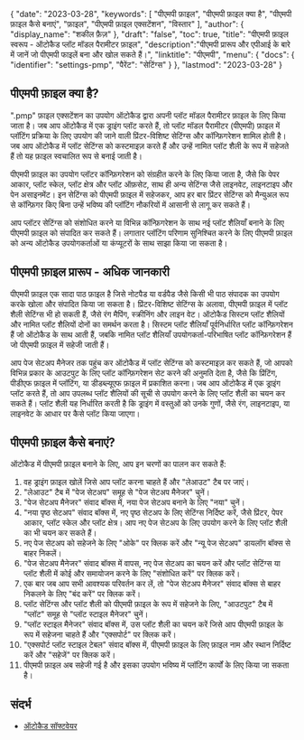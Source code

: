 {
"date": "2023-03-28",
  "keywords": [
"पीएमपी फ़ाइल",
"पीएमपी फ़ाइल क्या है",
"पीएमपी फ़ाइल कैसे बनाएं",
"फ़ाइल",
"पीएमपी फ़ाइल एक्सटेंशन",
"विस्तार"
],
  "author": {
"display_name": "शकील फ़ैज़"
},
"draft": "false",
"toc": true,
"title": "पीएमपी फ़ाइल स्वरूप - ऑटोकैड प्लॉट मॉडल पैरामीटर फ़ाइल",
  "description":"पीएमपी प्रारूप और एपीआई के बारे में जानें जो पीएमपी फाइलें बना और खोल सकते हैं।",
"linktitle": "पीएमपी",
  "menu": {
    "docs": {
      "identifier": "settings-pmp",
"पैरेंट": "सेटिंग्स"
}
},
"lastmod": "2023-03-28"
}

## पीएमपी फ़ाइल क्या है?

".pmp" फ़ाइल एक्सटेंशन का उपयोग ऑटोकैड द्वारा अपनी प्लॉट मॉडल पैरामीटर फ़ाइल के लिए किया जाता है। जब आप ऑटोकैड में एक ड्राइंग प्लॉट करते हैं, तो प्लॉट मॉडल पैरामीटर (पीएमपी) फ़ाइल में प्लॉटिंग प्रक्रिया के लिए उपयोग की जाने वाली प्रिंटर-विशिष्ट सेटिंग्स और कॉन्फ़िगरेशन शामिल होती है। जब आप ऑटोकैड में प्लॉट सेटिंग्स को कस्टमाइज़ करते हैं और उन्हें नामित प्लॉट शैली के रूप में सहेजते हैं तो यह फ़ाइल स्वचालित रूप से बनाई जाती है।

पीएमपी फ़ाइल का उपयोग प्लॉटर कॉन्फ़िगरेशन को संग्रहीत करने के लिए किया जाता है, जैसे कि पेपर आकार, प्लॉट स्केल, प्लॉट क्षेत्र और प्लॉट ऑफ़सेट, साथ ही अन्य सेटिंग्स जैसे लाइनवेट, लाइनटाइप और पेन असाइनमेंट। इन सेटिंग्स को पीएमपी फ़ाइल में सहेजकर, आप हर बार प्रिंटर सेटिंग्स को मैन्युअल रूप से कॉन्फ़िगर किए बिना उन्हें भविष्य की प्लॉटिंग नौकरियों में आसानी से लागू कर सकते हैं।

आप प्लॉटर सेटिंग्स को संशोधित करने या विभिन्न कॉन्फ़िगरेशन के साथ नई प्लॉट शैलियाँ बनाने के लिए पीएमपी फ़ाइल को संपादित कर सकते हैं। लगातार प्लॉटिंग परिणाम सुनिश्चित करने के लिए पीएमपी फ़ाइल को अन्य ऑटोकैड उपयोगकर्ताओं या कंप्यूटरों के साथ साझा किया जा सकता है।

## पीएमपी फ़ाइल प्रारूप - अधिक जानकारी

पीएमपी फ़ाइल एक सादा पाठ फ़ाइल है जिसे नोटपैड या वर्डपैड जैसे किसी भी पाठ संपादक का उपयोग करके खोला और संपादित किया जा सकता है। प्रिंटर-विशिष्ट सेटिंग्स के अलावा, पीएमपी फ़ाइल में प्लॉट शैली सेटिंग्स भी हो सकती हैं, जैसे रंग मैपिंग, स्क्रीनिंग और लाइन वेट। ऑटोकैड सिस्टम प्लॉट शैलियों और नामित प्लॉट शैलियों दोनों का समर्थन करता है। सिस्टम प्लॉट शैलियाँ पूर्वनिर्धारित प्लॉट कॉन्फ़िगरेशन हैं जो ऑटोकैड के साथ आती हैं, जबकि नामित प्लॉट शैलियाँ उपयोगकर्ता-परिभाषित प्लॉट कॉन्फ़िगरेशन हैं जो पीएमपी फ़ाइल में सहेजी जाती हैं।

आप पेज सेटअप मैनेजर तक पहुंच कर ऑटोकैड में प्लॉट सेटिंग्स को कस्टमाइज़ कर सकते हैं, जो आपको विभिन्न प्रकार के आउटपुट के लिए प्लॉट कॉन्फ़िगरेशन सेट करने की अनुमति देता है, जैसे कि प्रिंटिंग, पीडीएफ फ़ाइल में प्लॉटिंग, या डीडब्ल्यूएफ फ़ाइल में प्रकाशित करना। जब आप ऑटोकैड में एक ड्राइंग प्लॉट करते हैं, तो आप उपलब्ध प्लॉट शैलियों की सूची से उपयोग करने के लिए प्लॉट शैली का चयन कर सकते हैं। प्लॉट शैली यह निर्धारित करती है कि ड्राइंग में वस्तुओं को उनके गुणों, जैसे रंग, लाइनटाइप, या लाइनवेट के आधार पर कैसे प्लॉट किया जाएगा।

## पीएमपी फ़ाइल कैसे बनाएं?

ऑटोकैड में पीएमपी फ़ाइल बनाने के लिए, आप इन चरणों का पालन कर सकते हैं:

1. वह ड्राइंग फ़ाइल खोलें जिसे आप प्लॉट करना चाहते हैं और "लेआउट" टैब पर जाएं।
2. "लेआउट" टैब में "पेज सेटअप" समूह से "पेज सेटअप मैनेजर" चुनें।
3. "पेज सेटअप मैनेजर" संवाद बॉक्स में, नया पेज सेटअप बनाने के लिए "नया" चुनें।
4. "नया पृष्ठ सेटअप" संवाद बॉक्स में, नए पृष्ठ सेटअप के लिए सेटिंग्स निर्दिष्ट करें, जैसे प्रिंटर, पेपर आकार, प्लॉट स्केल और प्लॉट क्षेत्र। आप नए पेज सेटअप के लिए उपयोग करने के लिए प्लॉट शैली का भी चयन कर सकते हैं।
5. नए पेज सेटअप को सहेजने के लिए "ओके" पर क्लिक करें और "न्यू पेज सेटअप" डायलॉग बॉक्स से बाहर निकलें।
6. "पेज सेटअप मैनेजर" संवाद बॉक्स में वापस, नए पेज सेटअप का चयन करें और प्लॉट सेटिंग्स या प्लॉट शैली में कोई और समायोजन करने के लिए "संशोधित करें" पर क्लिक करें।
7. एक बार जब आप सभी आवश्यक परिवर्तन कर लें, तो "पेज सेटअप मैनेजर" संवाद बॉक्स से बाहर निकलने के लिए "बंद करें" पर क्लिक करें।
8. प्लॉट सेटिंग्स और प्लॉट शैली को पीएमपी फ़ाइल के रूप में सहेजने के लिए, "आउटपुट" टैब में "प्लॉट" समूह से "प्लॉट स्टाइल मैनेजर" चुनें।
9. "प्लॉट स्टाइल मैनेजर" संवाद बॉक्स में, उस प्लॉट शैली का चयन करें जिसे आप पीएमपी फ़ाइल के रूप में सहेजना चाहते हैं और "एक्सपोर्ट" पर क्लिक करें।
10. "एक्सपोर्ट प्लॉट स्टाइल टेबल" संवाद बॉक्स में, पीएमपी फ़ाइल के लिए फ़ाइल नाम और स्थान निर्दिष्ट करें और "सहेजें" पर क्लिक करें।
11. पीएमपी फ़ाइल अब सहेजी गई है और इसका उपयोग भविष्य में प्लॉटिंग कार्यों के लिए किया जा सकता है।

## संदर्भ
* [ऑटोकैड सॉफ्टवेयर](https://en.wikipedia.org/wiki/AutoCAD)

